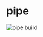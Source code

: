 # pipe

![pipe build](https://github.com/github/docs/actions/workflows/update.yml/badge.svg?event=push)
